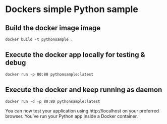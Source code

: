 # Dockers simple Python sample

## Build the docker image image

```
docker build -t pythonsample .
```

## Execute the docker app locally for testing & debug

```
docker run -p 80:80 pythonsample:latest
```

## Execute the docker and keep running as daemon 
```
docker run -d -p 80:80 pythonsample:latest
```

You can now test your application using http://localhost on your preferred browser. You’ve run your Python app inside a Docker container.